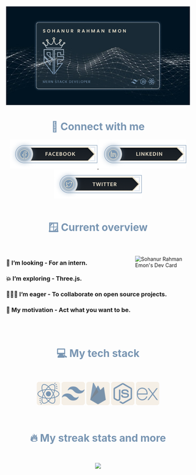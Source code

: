 ![I am a new junior frontend developer](./images/dark.png)

<!-- connection section -->
<div align='center'>
<h1  style='color: #7895B2'> 📨 Connect with me</h1>

<a target='_blank' class='' href='https://facebook.com/m.sohanemon'>
    <img src='./images/buttons/facebook.png'>
</a>
<a target='_blank' class='' href='https://linkedin.com/in/sohanemon'>
    <img src='./images/buttons/linkedin.png'>
</a>
<a target='_blank' class='' href='https://twitter.com/sohanemon'>
    <img src='./images/buttons/twitter.png'>
</a>
</div>

<!-- overview section -->
<br>
<h1 align='center' style='color: #7895B2'> 🪟 Current overview</h1>
<br>

<a  href="https://app.daily.dev/sohanemon"><img align='right'  width="150" src="https://api.daily.dev/devcards/a65c27b2cc174d40bf2c643b7da67366.png?r=hy5" align='center' alt="Sohanur Rahman Emon's Dev Card"/></a>

### 🔎 I’m looking - For an intern.

### 💥 I’m exploring - Three.js.

### 🧑‍🤝‍🧑 I’m eager - To collaborate on open source projects.

### 💪 My motivation - Act what you want to be.

<br>
<br>
<h1 align='center' style='color: #7895B2'> 💻 My tech stack</h1>
<br>

<p id='stack' align='center'>
    <img height='64' src='./images/tech-stack/tech-stack (4).png'>
    <img height='64' src='./images/tech-stack/tech-stack (5).png'>
    <img height='64' src='./images/tech-stack/tech-stack(2).png'>
    <img height='64' src='./images/tech-stack/tech-stack (3).png'>
    <img height='64' src='./images/tech-stack/tech-stack (1).png'>
</p>

<br>
<h1 align='center' style='color: #7895B2'> 🔥 My streak stats and more</h1>
<br>
<p align='center'>
  <img width="50%" src="https://github-readme-streak-stats.herokuapp.com/?user=sohanemon&background=0d1117&sideNums=E8DFCA&sideLabels=AEBDCA&currStreakNum=FB8C00&dates=AEBDCA" />

</p>
<br>
<!--
<p align='center'><img width="50%" align="center" src="https://github-readme-stats.vercel.app/api?username=sohanemon&show_icons=true&locale=en&theme=transparent&bg_color=0d1117&icon_color=E8DFCA&text_color=AEBDCA&title_color=FB8C00" alt="sohanemon" /></p>

<br>
<p align='center'><img width='50%' src="https://github-readme-stats.vercel.app/api/top-langs?username=sohanemon&show_icons=true&locale=en&layout=compact&theme=transparent&bg_color=0d1117&icon_color=E8DFCA&text_color=AEBDCA&title_color=FB8C00" alt="sohanemon" /></p>

<a href="https://hits.sh/github.com/sohanemon/"><img alt="Hits" src="https://hits.sh/github.com/sohanemon.svg?style=for-the-badge"/></a>
-->

### Support Me

<a href="https://www.buymeacoffee.com/sohanemon"><img src="https://cdn.buymeacoffee.com/buttons/v2/default-yellow.png" width="200" /></a>
